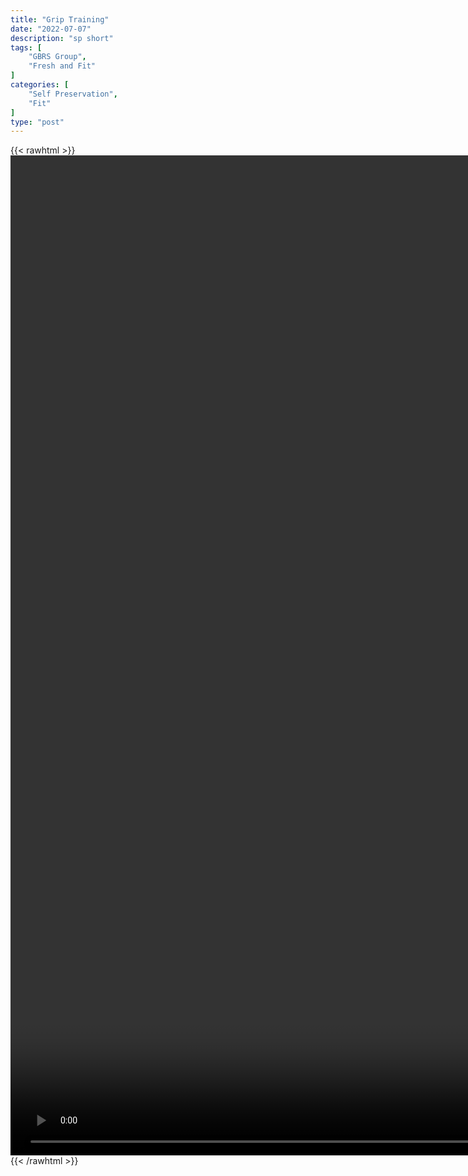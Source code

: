 ```yaml
---
title: "Grip Training"
date: "2022-07-07"
description: "sp short"
tags: [
    "GBRS Group",
    "Fresh and Fit"
]
categories: [
    "Self Preservation",
    "Fit"
]
type: "post"
---
```

{{< rawhtml >}}
    <video style="height:40vh;width:auto" overflow="hidden" controls>
        <source src="https://clips.dev00ps.com/self-preservation/GBRS%20Group%20Grip%20Training%20with%20Vernon%20Griffith.f315.part" type="video/mp4"> 
    </video>
{{< /rawhtml >}}

